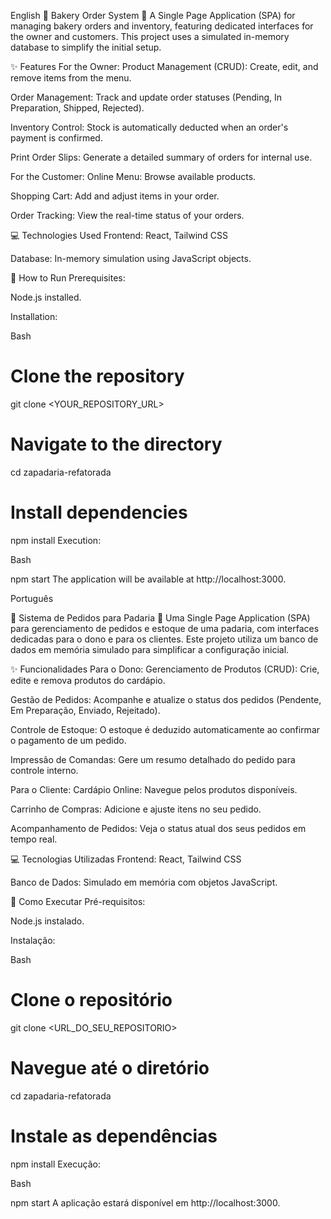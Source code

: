 English
🥐 Bakery Order System 🍞
A Single Page Application (SPA) for managing bakery orders and inventory, featuring dedicated interfaces for the owner and customers. This project uses a simulated in-memory database to simplify the initial setup.

✨ Features
For the Owner:
Product Management (CRUD): Create, edit, and remove items from the menu.

Order Management: Track and update order statuses (Pending, In Preparation, Shipped, Rejected).

Inventory Control: Stock is automatically deducted when an order's payment is confirmed.

Print Order Slips: Generate a detailed summary of orders for internal use.

For the Customer:
Online Menu: Browse available products.

Shopping Cart: Add and adjust items in your order.

Order Tracking: View the real-time status of your orders.

💻 Technologies Used
Frontend: React, Tailwind CSS

Database: In-memory simulation using JavaScript objects.

🚀 How to Run
Prerequisites:

Node.js installed.

Installation:

Bash

# Clone the repository
git clone <YOUR_REPOSITORY_URL>

# Navigate to the directory
cd zapadaria-refatorada

# Install dependencies
npm install
Execution:

Bash

npm start
The application will be available at http://localhost:3000.


Português

🥐 Sistema de Pedidos para Padaria 🍞
Uma Single Page Application (SPA) para gerenciamento de pedidos e estoque de uma padaria, com interfaces dedicadas para o dono e para os clientes. Este projeto utiliza um banco de dados em memória simulado para simplificar a configuração inicial.

✨ Funcionalidades
Para o Dono:
Gerenciamento de Produtos (CRUD): Crie, edite e remova produtos do cardápio.

Gestão de Pedidos: Acompanhe e atualize o status dos pedidos (Pendente, Em Preparação, Enviado, Rejeitado).

Controle de Estoque: O estoque é deduzido automaticamente ao confirmar o pagamento de um pedido.

Impressão de Comandas: Gere um resumo detalhado do pedido para controle interno.

Para o Cliente:
Cardápio Online: Navegue pelos produtos disponíveis.

Carrinho de Compras: Adicione e ajuste itens no seu pedido.

Acompanhamento de Pedidos: Veja o status atual dos seus pedidos em tempo real.

💻 Tecnologias Utilizadas
Frontend: React, Tailwind CSS

Banco de Dados: Simulado em memória com objetos JavaScript.

🚀 Como Executar
Pré-requisitos:

Node.js instalado.

Instalação:

Bash

# Clone o repositório
git clone <URL_DO_SEU_REPOSITORIO>

# Navegue até o diretório
cd zapadaria-refatorada

# Instale as dependências
npm install
Execução:

Bash

npm start
A aplicação estará disponível em http://localhost:3000.
